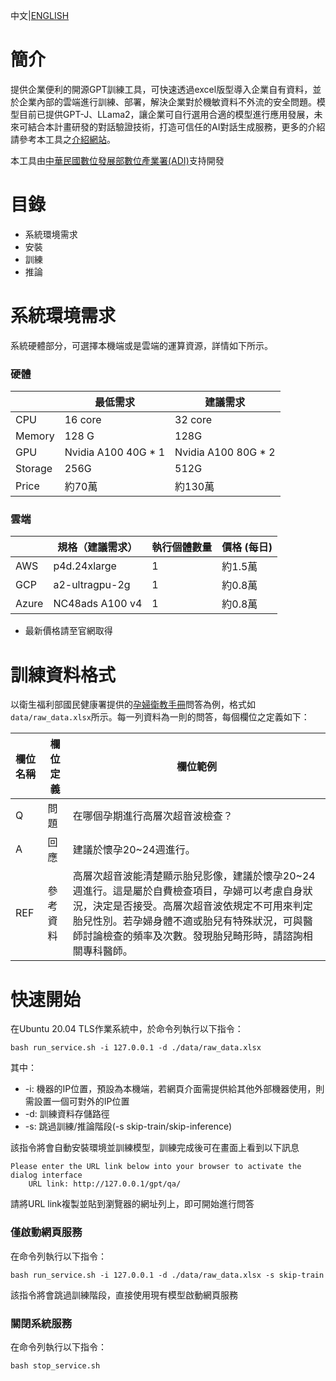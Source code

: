 中文|[ENGLISH](https://github.com/iii-org/gpt-inside-gptj/blob/master/README_EN.md)

# 簡介

提供企業便利的開源GPT訓練工具，可快速透過excel版型導入企業自有資料，並於企業內部的雲端進行訓練、部署，解決企業對於機敏資料不外流的安全問題。模型目前已提供GPT-J、LLama2，讓企業可自行選用合適的模型進行應用發展，未來可結合本計畫研發的對話驗證技術，打造可信任的AI對話生成服務，更多的介紹請參考本工具之[介紹網站](http://www.openiii.org/)。

本工具由[中華民國數位發展部數位產業署(ADI)](https://moda.gov.tw/ADI/)支持開發
# 目錄

* 系統環境需求
* 安裝
* 訓練
* 推論

# 系統環境需求
系統硬體部分，可選擇本機端或是雲端的運算資源，詳情如下所示。
### 硬體


|         | 最低需求            | 建議需求            |
| :-------- | --------------------- | --------------------- |
| CPU     | 16 core             | 32 core             |
| Memory  | 128 G               | 128G                 |
| GPU     | Nvidia A100 40G * 1 | Nvidia A100 80G * 2 |
| Storage | 256G                | 512G                |
| Price   | 約70萬               | 約130萬 |

### 雲端

|         | 規格（建議需求）  | 執行個體數量       |價格 (每日)           |
| :-------| -------------- | -----------------|-------------------- |
| AWS     | p4d.24xlarge   | 1                |約1.5萬               |
| GCP     | a2-ultragpu-2g | 1                |約0.8萬               |
| Azure   | NC48ads A100 v4 | 1               |約0.8萬               |
* 最新價格請至官網取得

# 訓練資料格式

以衛生福利部國民健康署提供的[孕婦衛教手冊](https://www.hpa.gov.tw/Pages/EBook.aspx?nodeid=1454)問答為例，格式如```data/raw_data.xlsx```所示。每一列資料為一則的問答，每個欄位之定義如下：


| 欄位名稱      | 欄位定義   | 欄位範例                                                  |
| :-------------- | ------------ | ----------------------------------------------------------- |
| Q      | 問題    | 在哪個孕期進行高層次超音波檢查？          |
| A      | 回應    | 建議於懷孕20~24週進行。                                                      |
| REF    | 參考資料 | 高層次超音波能清楚顯示胎兒影像，建議於懷孕20~24週進行。這是屬於自費檢查項目，孕婦可以考慮自身狀況，決定是否接受。高層次超音波依規定不可用來判定胎兒性別。若孕婦身體不適或胎兒有特殊狀況，可與醫師討論檢查的頻率及次數。發現胎兒畸形時，請諮詢相關專科醫師。 |

# 快速開始
在Ubuntu 20.04 TLS作業系統中，於命令列執行以下指令：
```
bash run_service.sh -i 127.0.0.1 -d ./data/raw_data.xlsx
```
其中：
- -i: 機器的IP位置，預設為本機端，若網頁介面需提供給其他外部機器使用，則需設置一個可對外的IP位置
- -d: 訓練資料存儲路徑
- -s: 跳過訓練/推論階段(-s skip-train/skip-inference)

該指令將會自動安裝環境並訓練模型，訓練完成後可在畫面上看到以下訊息
```
Please enter the URL link below into your browser to activate the dialog interface
    URL link: http://127.0.0.1/gpt/qa/
```
請將URL link複製並貼到瀏覽器的網址列上，即可開始進行問答

### 僅啟動網頁服務
在命令列執行以下指令：
```
bash run_service.sh -i 127.0.0.1 -d ./data/raw_data.xlsx -s skip-train
```
該指令將會跳過訓練階段，直接使用現有模型啟動網頁服務

### 關閉系統服務
在命令列執行以下指令：
```
bash stop_service.sh
```
